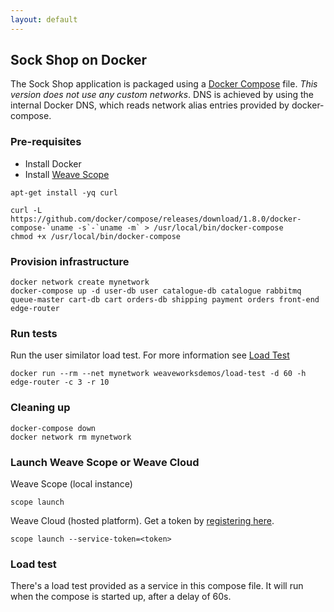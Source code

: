 ```yaml
---
layout: default
---
```


## Sock Shop on Docker

The Sock Shop application is packaged using a [Docker Compose](https://docs.docker.com/compose/) file.
*This version does not use any custom networks*.
DNS is achieved by using the internal Docker DNS, which reads network alias entries provided by docker-compose.

### Pre-requisites

- Install Docker
- Install [Weave Scope](https://www.weave.works/install-weave-scope/)

<!-- deploy-test-start pre-install -->

    apt-get install -yq curl

    curl -L https://github.com/docker/compose/releases/download/1.8.0/docker-compose-`uname -s`-`uname -m` > /usr/local/bin/docker-compose
    chmod +x /usr/local/bin/docker-compose

<!-- deploy-test-end -->


### Provision infrastructure

<!-- deploy-test-start create-infrastructure -->

    docker network create mynetwork
    docker-compose up -d user-db user catalogue-db catalogue rabbitmq queue-master cart-db cart orders-db shipping payment orders front-end edge-router

<!-- deploy-test-end -->

### Run tests

Run the user similator load test. For more information see [Load Test](#loadtest)

<!-- deploy-test-start run-tests -->

    docker run --rm --net mynetwork weaveworksdemos/load-test -d 60 -h edge-router -c 3 -r 10

<!-- deploy-test-end -->

### Cleaning up

<!-- deploy-test-start destroy-infrastructure -->

    docker-compose down
    docker network rm mynetwork
   
<!-- deploy-test-end -->

### Launch Weave Scope or Weave Cloud

Weave Scope (local instance)

    scope launch

Weave Cloud (hosted platform). Get a token by [registering here](http://cloud.weave.works/).

    scope launch --service-token=<token>

### Load test

There's a load test provided as a service in this compose file.
It will run when the compose is started up, after a delay of 60s.

